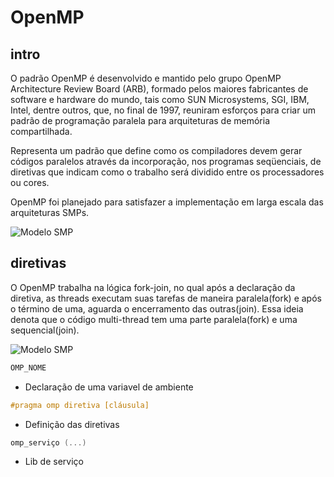 # OpenMP

## intro 

O padrão OpenMP é desenvolvido e mantido pelo grupo OpenMP
Architecture Review Board (ARB), formado pelos maiores fabricantes de
software e hardware do mundo, tais como SUN Microsystems, SGI, IBM,
Intel, dentre outros, que, no final de 1997, reuniram esforços para criar um
padrão de programação paralela para arquiteturas de memória
compartilhada.

Representa um padrão que define como os compiladores devem gerar códigos paralelos
através da incorporação, nos programas seqüenciais, de diretivas que indicam
como o trabalho será dividido entre os processadores ou cores.

OpenMP foi planejado para satisfazer a implementação
em larga escala das arquiteturas SMPs.

![Modelo SMP]("imgs/smp.png")

## diretivas

O OpenMP trabalha na lógica fork-join, no qual após a declaração da diretiva, as threads executam suas tarefas de maneira paralela(fork) e após o término de uma, aguarda o encerramento das outras(join). Essa ideia denota que o código multi-thread tem uma parte paralela(fork) e uma sequencial(join).

![Modelo SMP]("imgs/forkjoin.png")

```c
OMP_NOME
```

- Declaração de uma variavel de ambiente

```c
#pragma omp diretiva [cláusula]
```

- Definição das diretivas

```c
omp_serviço (...)
```

- Lib de serviço

